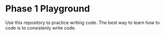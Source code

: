 # Phase 1 Playground

Use this repository to practice writing code. The best way to learn how to code is to consistenly write code.
